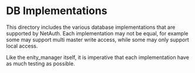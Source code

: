 DB Implementations
==================

This directory includes the various database implementations that are
supported by NetAuth.  Each implementation may not be equal, for
example some may support multi master write access, while some may
only support local access.

Like the enity_manager itself, it is imperative that each
implementation have as much testing as possible.
